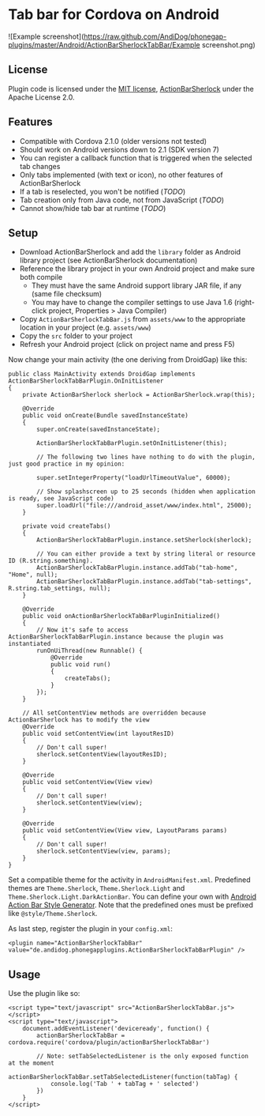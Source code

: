 Tab bar for Cordova on Android
==============================

![Example screenshot](https://raw.github.com/AndiDog/phonegap-plugins/master/Android/ActionBarSherlockTabBar/Example screenshot.png)

License
-------

Plugin code is licensed under the [MIT license](http://www.opensource.org/licenses/mit-license.html), [ActionBarSherlock](http://actionbarsherlock.com/) under the Apache License 2.0.

Features
--------

- Compatible with Cordova 2.1.0 (older versions not tested)
- Should work on Android versions down to 2.1 (SDK version 7)
- You can register a callback function that is triggered when the selected tab changes
- Only tabs implemented (with text or icon), no other features of ActionBarSherlock
- If a tab is reselected, you won't be notified (*TODO*)
- Tab creation only from Java code, not from JavaScript (*TODO*)
- Cannot show/hide tab bar at runtime (*TODO*)

Setup
-----

- Download ActionBarSherlock and add the `library` folder as Android library project (see ActionBarSherlock
  documentation)
- Reference the library project in your own Android project and make sure both compile
  - They must have the same Android support library JAR file, if any (same file checksum)
  - You may have to change the compiler settings to use Java 1.6 (right-click project, Properties > Java Compiler)
- Copy `ActionBarSherlockTabBar.js` from `assets/www` to the appropriate location in your project (e.g. `assets/www`)
- Copy the `src` folder to your project
- Refresh your Android project (click on project name and press F5)

Now change your main activity (the one deriving from DroidGap) like this:

    public class MainActivity extends DroidGap implements ActionBarSherlockTabBarPlugin.OnInitListener
    {
        private ActionBarSherlock sherlock = ActionBarSherlock.wrap(this);

        @Override
        public void onCreate(Bundle savedInstanceState)
        {
            super.onCreate(savedInstanceState);

            ActionBarSherlockTabBarPlugin.setOnInitListener(this);

            // The following two lines have nothing to do with the plugin, just good practice in my opinion:

            super.setIntegerProperty("loadUrlTimeoutValue", 60000);

            // Show splashscreen up to 25 seconds (hidden when application is ready, see JavaScript code)
            super.loadUrl("file:///android_asset/www/index.html", 25000);
        }

        private void createTabs()
        {
            ActionBarSherlockTabBarPlugin.instance.setSherlock(sherlock);

            // You can either provide a text by string literal or resource ID (R.string.something).
            ActionBarSherlockTabBarPlugin.instance.addTab("tab-home", "Home", null);
            ActionBarSherlockTabBarPlugin.instance.addTab("tab-settings", R.string.tab_settings, null);
        }

        @Override
        public void onActionBarSherlockTabBarPluginInitialized()
        {
            // Now it's safe to access ActionBarSherlockTabBarPlugin.instance because the plugin was instantiated
            runOnUiThread(new Runnable() {
                @Override
                public void run()
                {
                    createTabs();
                }
            });
        }

        // All setContentView methods are overridden because ActionBarSherlock has to modify the view
        @Override
        public void setContentView(int layoutResID)
        {
            // Don't call super!
            sherlock.setContentView(layoutResID);
        }

        @Override
        public void setContentView(View view)
        {
            // Don't call super!
            sherlock.setContentView(view);
        }

        @Override
        public void setContentView(View view, LayoutParams params)
        {
            // Don't call super!
            sherlock.setContentView(view, params);
        }
    }

Set a compatible theme for the activity in `AndroidManifest.xml`. Predefined themes are `Theme.Sherlock`,
`Theme.Sherlock.Light` and `Theme.Sherlock.Light.DarkActionBar`. You can define your own with [Android Action Bar Style
Generator](http://jgilfelt.github.com/android-actionbarstylegenerator/). Note that the predefined ones must be prefixed
like `@style/Theme.Sherlock`.

As last step, register the plugin in your `config.xml`:

    <plugin name="ActionBarSherlockTabBar" value="de.andidog.phonegapplugins.ActionBarSherlockTabBarPlugin" />

Usage
-----

Use the plugin like so:

    <script type="text/javascript" src="ActionBarSherlockTabBar.js"></script>
    <script type="text/javascript">
        document.addEventListener('deviceready', function() {
            actionBarSherlockTabBar = cordova.require('cordova/plugin/actionBarSherlockTabBar')

            // Note: setTabSelectedListener is the only exposed function at the moment
            actionBarSherlockTabBar.setTabSelectedListener(function(tabTag) {
                console.log('Tab ' + tabTag + ' selected')
            })
        }
    </script>